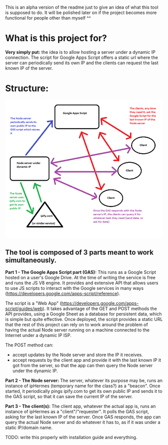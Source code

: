 
This is an alpha version of the readme just to give an idea of what this tool is supposed to do. It will be polished later on if the project becomes more functional for people other than myself ^^


# What is this project for?

**Very simply put:** the idea is to allow hosting a server under a dynamic IP connection. The script for Google Apps Script offers a static url where the server can periodically send its own IP and the clients can request the last known IP of the server.


# Structure:

![how_it_works.png](./assets/how_it_works.png)




## The tool is composed of 3 parts meant to work simultaneously.

**Part 1 - The Google Apps Script part (GAS):**
This runs as a Google Script hosted on a user's Google Drive. At the time of writing the service is free and runs the JS V8 engine. It provides and extensive API that allows users to use JS scripts to interact with the Google services in many ways (https://developers.google.com/apps-script/reference).

The script is a "Web App" (https://developers.google.com/apps-script/guides/web). It takes advantage of the GET and POST methods the API provides, using a Google Sheet as a database for persistent data, which is simple but quite effective. Once deployed, the script provides a static URL that the rest of this project can rely on to work around the problem of having the actual Node server running on a machine connected to the Internet under a dynamic IP ISP.

The POST method can:
- accept updates by the Node server and store the IP it receives.
- accept requests by the client app and provide it with the last known IP it got from the server, so that the app can then query the Node server under the dynamic IP.


**Part 2 - The Node server:**
The server, whatever its purpose may be, runs an instance of ipHermes (temporary name for the class?) as a "beacon". Once started, it periodically pings ipify.com to get its own public IP and sends it to the GAS script, so that it can save the current IP of the server.


**Part 3 - The client(s):**
The client app, whatever the actual app is, runs an instance of ipHermes as a "client"/"requester". It polls the GAS script, asking for the last known IP of the server. Once GAS responds, the app can query the actual Node server and do whatever it has to, as if it was under a static IP/domain name.
















TODO: write this properly with installation guide and everything.

